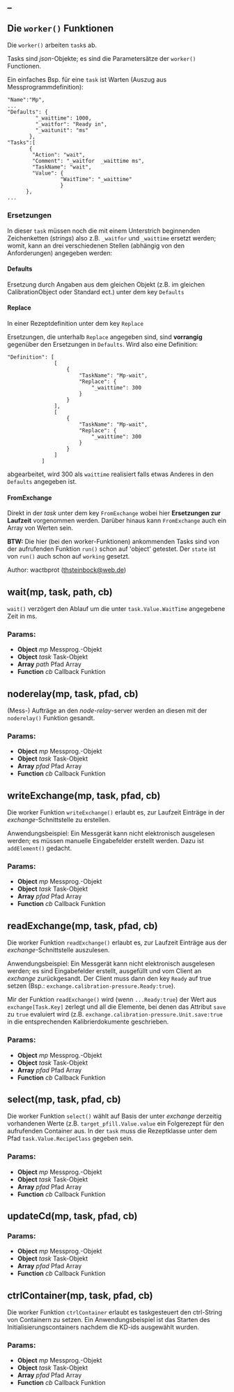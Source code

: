 

<!-- Start ./lib/worker.js -->

## _

## Die ```worker()``` Funktionen

Die ```worker()``` arbeiten ```task```s ab.

 Tasks sind _json_-Objekte; es sind die Parametersätze
 der ```worker()``` Functionen.

 Ein einfaches Bsp. für eine ```task``` ist Warten
(Auszug aus Messprogrammdefinition):

 ```
 "Name":"Mp",
 ...
 "Defaults": {
          "_waittime": 1000,
          "_waitfor": "Ready in",
          "_waitunit": "ms"
        },
 "Tasks":[
        {
         "Action": "wait",
         "Comment": "_waitfor  _waittime ms",
         "TaskName": "wait",
         "Value": {
                  "WaitTime": "_waittime"
                  }
       },
 ...
 ```

### Ersetzungen

In dieser ```task``` müssen noch die mit einem Unterstrich
beginnenden Zeichenketten (_strings_) also z.B. ```_waitfor``` und
```_waittime``` ersetzt werden; womit, kann an drei
verschiedenen Stellen (abhängig von den Anforderungen) angegeben werden:

#### Defaults

Ersetzung durch Angaben aus dem gleichen Objekt (z.B. im gleichen
CalibrationObject oder Standard ect.) unter dem key ```Defaults```

#### Replace
In einer Rezeptdefinition unter dem key ```Replace```

Ersetzungen, die unterhalb ```Replace``` angegeben sind, sind __vorrangig__
gegenüber den Ersetzungen in ```Defaults```. Wird
also eine Definition:

```
"Definition": [
               [
                   {
                       "TaskName": "Mp-wait",
                       "Replace": {
                           "_waittime": 300
                       }
                   }
               ],
               [
                   {
                       "TaskName": "Mp-wait",
                       "Replace": {
                           "_waittime": 300
                       }
                   }
               ]
           ]
```
abgearbeitet, wird 300 als ```waittime``` realisiert falls etwas
Anderes in den ```Defaults``` angegeben ist.

#### FromExchange

Direkt in der _task_ unter dem key ```FromExchange``` wobei
hier **Ersetzungen zur Laufzeit** vorgenommen werden. Darüber
hinaus kann ```FromExchange``` auch ein Array von Werten sein.

__BTW:__
Die hier (bei den worker-Funktionen) ankommenden
Tasks sind von der aufrufenden Funktion
```run()``` schon auf 'object' getestet. Der ```state```
ist von ```run()``` auch schon auf ```working``` gesetzt.

Author: wactbprot (thsteinbock@web.de)

## wait(mp, task, path, cb)

```wait()``` verzögert den Ablauf um die unter
```task.Value.WaitTime``` angegebene Zeit in ms.

### Params: 

* **Object** *mp* Messprog.-Objekt
* **Object** *task* Task-Objekt
* **Array** *path* Pfad Array
* **Function** *cb* Callback Funktion

## noderelay(mp, task, pfad, cb)

(Mess-) Aufträge an den _node-relay_-server
werden an diesen mit der ```noderelay()```
Funktion gesandt.

### Params: 

* **Object** *mp* Messprog.-Objekt
* **Object** *task* Task-Objekt
* **Array** *pfad* Pfad Array
* **Function** *cb* Callback Funktion

## writeExchange(mp, task, pfad, cb)

Die worker Funktion ```writeExchange()``` erlaubt es,
zur Laufzeit Einträge in der _exchange_-Schnittstelle
zu erstellen.

Anwendungsbeispiel: Ein Messgerät kann nicht
elektronisch ausgelesen werden; es müssen manuelle
Eingabefelder erstellt werden. Dazu ist
```addElement()``` gedacht.

### Params: 

* **Object** *mp* Messprog.-Objekt
* **Object** *task* Task-Objekt
* **Array** *pfad* Pfad Array
* **Function** *cb* Callback Funktion

## readExchange(mp, task, pfad, cb)

Die worker Funktion ```readExchange()``` erlaubt es,
zur Laufzeit Einträge aus der _exchange_-Schnittstelle
auszulesen.

Anwendungsbeispiel: Ein Messgerät kann nicht
elektronisch ausgelesen werden; es sind Eingabefelder
erstellt, ausgefüllt und vom Client an _exchange_
zurückgesandt. Der Client muss dann den key ```Ready```
auf true setzen
(Bsp.: ```exchange.calibration-pressure.Ready:true```).

Mir der Funktion  ```readExchange()```
wird (wenn ```...Ready:true```) der Wert aus
```exchange[Task.Key]``` zerlegt
und all die Elemente, bei denen das Attribut ```save```
zu ```true``` evaluiert wird
(z.B. ```exchange.calibration-pressure.Unit.save:true```
in die entsprechenden  Kalibrierdokumente geschrieben.

### Params: 

* **Object** *mp* Messprog.-Objekt
* **Object** *task* Task-Objekt
* **Array** *pfad* Pfad Array
* **Function** *cb* Callback Funktion

## select(mp, task, pfad, cb)

Die worker Funktion ```select()``` wählt auf Basis
der unter _exchange_ derzeitig vorhandenen Werte
(z.B. ```target_pfill.Value.value```
ein Folgerezept für den aufrufenden Container aus.
In der ```task``` muss die Rezeptklasse unter dem Pfad
```task.Value.RecipeClass``` gegeben sein.

### Params: 

* **Object** *mp* Messprog.-Objekt
* **Object** *task* Task-Objekt
* **Array** *pfad* Pfad Array
* **Function** *cb* Callback Funktion

## updateCd(mp, task, pfad, cb)

### Params: 

* **Object** *mp* Messprog.-Objekt
* **Object** *task* Task-Objekt
* **Array** *pfad* Pfad Array
* **Function** *cb* Callback Funktion

## ctrlContainer(mp, task, pfad, cb)

Die worker Funktion ```ctrlContainer```
erlaubt es taskgesteuert den ctrl-String
von Containern zu setzen. Ein Anwendungsbeispiel
ist das Starten des Initialisierungscontainers
nachdem die KD-ids ausgewählt wurden.

### Params: 

* **Object** *mp* Messprog.-Objekt
* **Object** *task* Task-Objekt
* **Array** *pfad* Pfad Array
* **Function** *cb* Callback Funktion

<!-- End ./lib/worker.js -->

